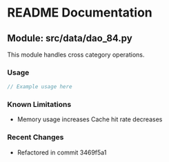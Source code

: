 # README Documentation

## Module: src/data/dao_84.py

This module handles cross category operations.

### Usage

```javascript
// Example usage here
```

### Known Limitations

- Memory usage increases Cache hit rate decreases

### Recent Changes

- Refactored in commit 3469f5a1
